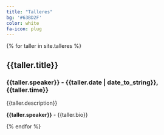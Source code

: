 ```yaml
---
title: "Talleres"
bg: '#63BD2F'
color: white
fa-icon: plug
---
```


{% for taller in site.talleres %}
## {{taller.title}}

### {{taller.speaker}} - {{taller.date | date_to_string}},  {{taller.time}}

{{taller.description}}

**{{taller.speaker}}** - {{taller.bio}}

{% endfor %}
